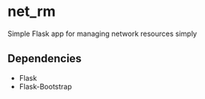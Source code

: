 # net_rm
Simple Flask app for managing network resources simply


## Dependencies
* Flask
* Flask-Bootstrap
